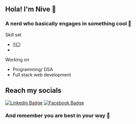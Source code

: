 ## Hola! I'm Nive 🤞
### A nerd who basically engages in something cool 🦾
Skill set
* [![C]](https://img.shields.io/badge/C-00599C?style=for-the-badge&logo=c&logoColor=white)
* 
Working on
* Programming/ DSA
* Full stack web development
## Reach my socials
[![Linkedin Badge](https://img.shields.io/badge/LinkedIn-0077B5?style=for-the-badge&logo=linkedin&logoColor=white)](https://www.linkedin.com/in/nivedha-vijayakumar-5185b1224/)
[![Facebook Badge](https://img.shields.io/badge/Facebook-1877F2?style=for-the-badge&logo=facebook&logoColor=white)](https://www.facebook.com/profile.php?id=100074261173701)
### And remember you are best in your way 🌈




